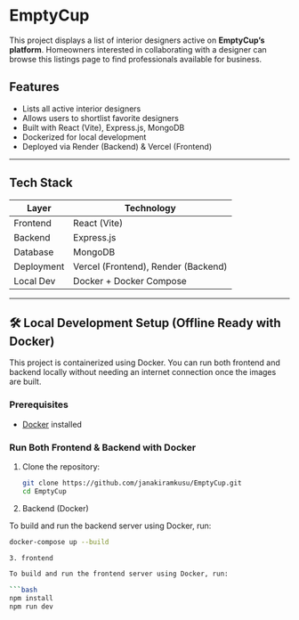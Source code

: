 # EmptyCup

This project displays a list of interior designers active on **EmptyCup’s platform**. Homeowners interested in collaborating with a designer can browse this listings page to find professionals available for business.

## Features

- Lists all active interior designers
- Allows users to shortlist favorite designers
- Built with React (Vite), Express.js, MongoDB
- Dockerized for local development
- Deployed via Render (Backend) & Vercel (Frontend)

---

## Tech Stack

| Layer        | Technology           |
|--------------|----------------------|
| Frontend     | React (Vite)         |
| Backend      | Express.js           |
| Database     | MongoDB              |
| Deployment   | Vercel (Frontend), Render (Backend) |
| Local Dev    | Docker + Docker Compose |

---

## 🛠 Local Development Setup (Offline Ready with Docker)

This project is containerized using Docker. You can run both frontend and backend locally without needing an internet connection once the images are built.

### Prerequisites
- [Docker](https://docs.docker.com/get-docker/) installed

### Run Both Frontend & Backend with Docker

1. Clone the repository:
   ```bash
   git clone https://github.com/janakiramkusu/EmptyCup.git
   cd EmptyCup
   
2. Backend (Docker)

To build and run the backend server using Docker, run:

```bash
docker-compose up --build

3. frontend

To build and run the frontend server using Docker, run:

```bash
npm install
npm run dev
